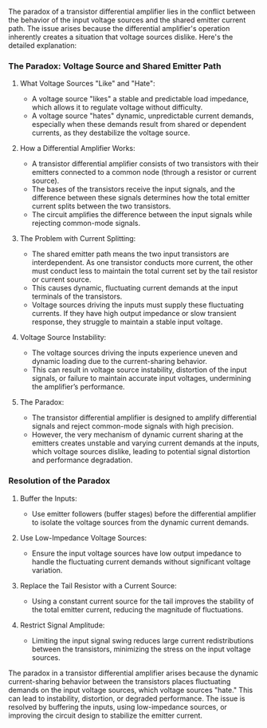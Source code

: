 The paradox of a transistor differential amplifier lies in the conflict between the behavior of the input voltage sources and the shared emitter current path. The issue arises because the differential amplifier's operation inherently creates a situation that voltage sources dislike. Here's the detailed explanation:

### The Paradox: Voltage Source and Shared Emitter Path

1. What Voltage Sources "Like" and "Hate":
   - A voltage source "likes" a stable and predictable load impedance, which allows it to regulate voltage without difficulty.
   - A voltage source "hates" dynamic, unpredictable current demands, especially when these demands result from shared or dependent currents, as they destabilize the voltage source.

2. How a Differential Amplifier Works:
   - A transistor differential amplifier consists of two transistors with their emitters connected to a common node (through a resistor or current source).
   - The bases of the transistors receive the input signals, and the difference between these signals determines how the total emitter current splits between the two transistors.
   - The circuit amplifies the difference between the input signals while rejecting common-mode signals.

3. The Problem with Current Splitting:
   - The shared emitter path means the two input transistors are interdependent. As one transistor conducts more current, the other must conduct less to maintain the total current set by the tail resistor or current source.
   - This causes dynamic, fluctuating current demands at the input terminals of the transistors.
   - Voltage sources driving the inputs must supply these fluctuating currents. If they have high output impedance or slow transient response, they struggle to maintain a stable input voltage.

4. Voltage Source Instability:
   - The voltage sources driving the inputs experience uneven and dynamic loading due to the current-sharing behavior.
   - This can result in voltage source instability, distortion of the input signals, or failure to maintain accurate input voltages, undermining the amplifier’s performance.

5. The Paradox:
   - The transistor differential amplifier is designed to amplify differential signals and reject common-mode signals with high precision.
   - However, the very mechanism of dynamic current sharing at the emitters creates unstable and varying current demands at the inputs, which voltage sources dislike, leading to potential signal distortion and performance degradation.

### Resolution of the Paradox

1. Buffer the Inputs:
   - Use emitter followers (buffer stages) before the differential amplifier to isolate the voltage sources from the dynamic current demands.

2. Use Low-Impedance Voltage Sources:
   - Ensure the input voltage sources have low output impedance to handle the fluctuating current demands without significant voltage variation.

3. Replace the Tail Resistor with a Current Source:
   - Using a constant current source for the tail improves the stability of the total emitter current, reducing the magnitude of fluctuations.

4. Restrict Signal Amplitude:
   - Limiting the input signal swing reduces large current redistributions between the transistors, minimizing the stress on the input voltage sources.

The paradox in a transistor differential amplifier arises because the dynamic current-sharing behavior between the transistors places fluctuating demands on the input voltage sources, which voltage sources "hate." This can lead to instability, distortion, or degraded performance. The issue is resolved by buffering the inputs, using low-impedance sources, or improving the circuit design to stabilize the emitter current.
